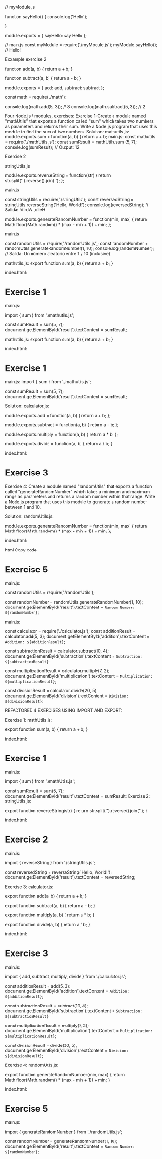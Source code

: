 // myModule.js

function sayHello() {
    console.log('Hello');

}

module.exports = {
    sayHello: say Hello
};

// main.js
const myModule = require('./myModule.js');
myModule.sayHello(); // Hello!

Exxample exercise 2

function add(a, b) {
  return a + b;
}

function subtract(a, b) {
  return a - b;
}

module.exports = {
  add: add,
  subtract: subtract
};

const math = require('./math');

console.log(math.add(5, 3)); // 8
console.log(math.subtract(5, 3)); // 2


Four Node.js / modules, exercises:
Exercise 1:
Create a module named "mathUtils" that exports a function called "sum" which takes two numbers as
parameters and returns their sum. Write a Node.js program that uses this module to find the
sum of two numbers.
Solution:
mathutils.js:
module.exports.sum = function(a, b) {
return a + b;
main.js:
const mathutils = require('./mathUtils.js');
const sumResult = mathUtils.sum (5, 7);
console.log(sumResult); // Output: 12 I

Exercise 2



stringUtils.js

module.exports.reverseString = function(str) {
  return str.split('').reverse().join('');
};


main.js

const stringUtils = require('./stringUtils');
const reversedString = stringUtils.reverseString('Hello, World!');
console.log(reversedString); // Salida: !dlroW ,olleH





module.exports.generateRandomNumber = function(min, max) {
  return Math.floor(Math.random() * (max - min + 1)) + min;
};


main.js

const randomUtils = require('./randomUtils.js');
const randomNumber = randomUtils.generateRandomNumber(1, 10);
console.log(randomNumber); // Salida: Un número aleatorio entre 1 y 10 (inclusive)







mathutils.js:
export function sum(a, b) {
  return a + b;
}

index.html:
<!DOCTYPE html>
<html>
<head>
  <title>Exercise 1</title>
  <script src="main.js" type="module"></script>
</head>
<body>
  <h1>Exercise 1</h1>
  <p id="result"></p>
</body>
</html>


main.js:

import { sum } from './mathutils.js';

const sumResult = sum(5, 7);
document.getElementById('result').textContent = sumResult;






mathutils.js:
export function sum(a, b) {
  return a + b;
}

index.html:
<!DOCTYPE html>
<html>
<head>
  <title>Exercise 1</title>
  <script src="main.js" type="module"></script>
</head>
<body>
  <h1>Exercise 1</h1>
  <p id="result"></p>
</body>
</html>

main.js:
import { sum } from './mathutils.js';

const sumResult = sum(5, 7);
document.getElementById('result').textContent = sumResult;





Solution:
calculator.js:


module.exports.add = function(a, b) {
  return a + b;
};

module.exports.subtract = function(a, b) {
  return a - b;
};

module.exports.multiply = function(a, b) {
  return a * b;
};

module.exports.divide = function(a, b) {
  return a / b;
};

index.html:
<!DOCTYPE html>
<html>
<head>
<title>Exercise 3</title>
<script src="main.js" defer></script>
</head>
<body>
<h1>Exercise 3</h1>
<p id="addition"></p>
<p id="subtraction"></p>
<p id="multiplication"></p>
<p id="division"></p>
</body>
</html>



Exercise 4:
Create a module named "randomUtils" that exports a function called "generateRandomNumber" 
which takes a minimum and maximum range as parameters and returns a random number within that range. 
Write a Node.js program that uses this module to generate a random number between 1 and 10.


Solution:
randomUtils.js:


module.exports.generateRandomNumber = function(min, max) {
  return Math.floor(Math.random() * (max - min + 1)) + min;
};



index.html:

html
Copy code
<!DOCTYPE html>
<html>
<head>
  <title>Exercise 5</title>
  <script src="main.js" defer></script>
</head>
<body>
  <h1>Exercise 5</h1>
  <p id="result"></p>
</body>
</html>




main.js:


const randomUtils = require('./randomUtils');

const randomNumber = randomUtils.generateRandomNumber(1, 10);
document.getElementById('result').textContent = `Random Number: ${randomNumber}`;


main.js:

const calculator = require('./calculator.js');
const additionResult = calculator.add(5, 3);
document.getElementById('addition').textContent = `Addition: ${additionResult}`;

const subtractionResult = calculator.subtract(10, 4);
document.getElementById('subtraction').textContent = `Subtraction: ${subtractionResult}`;

const multiplicationResult = calculator.multiply(7, 2);
document.getElementById('multiplication').textContent = `Multiplication: ${multiplicationResult}`;

const divisionResult = calculator.divide(20, 5);
document.getElementById('division').textContent = `Division: ${divisionResult}`;




REFACTORED 4 EXERCISES USING IMPORT AND EXPORT:


Exercise 1:
mathUtils.js:


export function sum(a, b) {
  return a + b;
}


index.html:


<!DOCTYPE html>
<html>
<head>
  <title>Exercise 1</title>
  <script src="main.js" type="module"></script>
</head>
<body>
  <h1>Exercise 1</h1>
  <p id="result"></p>
</body>
</html>




main.js:


import { sum } from './mathUtils.js';

const sumResult = sum(5, 7);
document.getElementById('result').textContent = sumResult;
Exercise 2:
stringUtils.js:


export function reverseString(str) {
  return str.split('').reverse().join('');
}



index.html:


<!DOCTYPE html>
<html>
<head>
  <title>Exercise 2</title>
  <script src="main.js" type="module"></script>
</head>
<body>
  <h1>Exercise 2</h1>
  <p id="result"></p>
</body>
</html>




main.js:


import { reverseString } from './stringUtils.js';

const reversedString = reverseString('Hello, World!');
document.getElementById('result').textContent = reversedString;





Exercise 3:
calculator.js:


export function add(a, b) {
  return a + b;
}

export function subtract(a, b) {
  return a - b;
}

export function multiply(a, b) {
  return a * b;
}

export function divide(a, b) {
  return a / b;
}



index.html:


<!DOCTYPE html>
<html>
<head>
  <title>Exercise 3</title>
  <script src="main.js" type="module"></script>
</head>
<body>
  <h1>Exercise 3</h1>
  <p id="addition"></p>
  <p id="subtraction"></p>
  <p id="multiplication"></p>
  <p id="division"></p>
</body>
</html>



main.js:


import { add, subtract, multiply, divide } from './calculator.js';

const additionResult = add(5, 3);
document.getElementById('addition').textContent = `Addition: ${additionResult}`;

const subtractionResult = subtract(10, 4);
document.getElementById('subtraction').textContent = `Subtraction: ${subtractionResult}`;

const multiplicationResult = multiply(7, 2);
document.getElementById('multiplication').textContent = `Multiplication: ${multiplicationResult}`;

const divisionResult = divide(20, 5);
document.getElementById('division').textContent = `Division: ${divisionResult}`;




Exercise 4:
randomUtils.js:


export function generateRandomNumber(min, max) {
  return Math.floor(Math.random() * (max - min + 1)) + min;
}



index.html:


<!DOCTYPE html>
<html>
<head>
  <title>Exercise 5</title>
  <script src="main.js" type="module"></script>
</head>
<body>
  <h1>Exercise 5</h1>
  <p id="result"></p>
</body>
</html>



main.js:

import { generateRandomNumber } from './randomUtils.js';

const randomNumber = generateRandomNumber(1, 10);
document.getElementById('result').textContent = `Random Number: ${randomNumber}`;